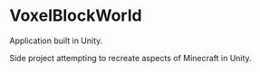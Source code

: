 # VoxelBlockWorld
Application built in Unity.  

Side project attempting to recreate aspects of Minecraft in Unity.
